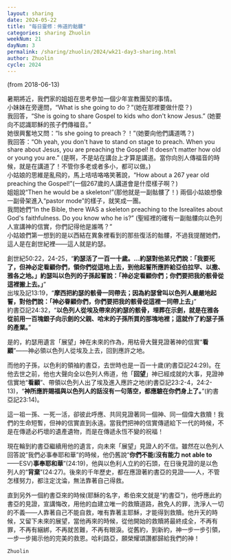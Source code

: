```yaml
---
layout: sharing
date: 2024-05-22
title: "每日靈修：佈道的骷髏"
categories: sharing Zhuolin
weekNum: 21
dayNum: 3
permalink: /sharing/zhuolin/2024/wk21-day3-sharing.html
author: Zhuolin
cycle: 2024
---
```

(from 2018-06-13)

暑期將近，我們家的姐姐在思考參加一個少年宣教團契的事情。  
小妹妹在旁邊問，“What is she going to do？”(她在那裡要做什麼？)  
我回答，“She is going to share Gospel to kids who don't know Jesus.” (她要向不認識耶穌的孩子們傳福音。”  
她很興奮地又問：“Is she going to preach？！”(她要向他們講道嗎？)  
我回答：“Oh yeah, you don't have to stand on stage to preach. When you share about Jesus, you are preaching the Gospel! It doesn't matter how old or young you are.” (是啊，不是站在講台上才算是講道。當你向別人傳福音的時候，就是在講道了！不管你多老或者多小，都可以做。)  
小姑娘的思維是亂飛的，馬上咭咭咯咯笑著說，“How about a 267 year old preaching the Gospel!”(一個267歲的人講道會是什麼樣子啊？)  
姐姐說“Then he would be a skeleton!”(那他就是一副骷髏了！) 兩個小姑娘想像一副骨架進入“pastor mode”的樣子，就笑成一團。  
我問她們“In the Bible, there WAS a skeleton preaching to the Isrealites about God's faithfulness. Do you know who he is?” (聖經裡的確有一副骷髏向以色列人宣講神的信實，你們記得他是誰嗎？”  
小姑娘們第一想到的是以西結在異象裡看到的那些復活的骷髏，不過我提醒她們，這人是在創世紀裡——這人就是約瑟。  

創世紀50:22，24-25，“**約瑟活了一百一十歲。...約瑟對他弟兄們說：「我要死了，但神必定看顧你們，領你們從這地上去，到他起誓所應許給亞伯拉罕、以撒、雅各之地。」約瑟叫以色列的子孫起誓說：「神必定看顧你們；你們要把我的骸骨從這裡搬上去。」**”  
出埃及記13:19，“**摩西把約瑟的骸骨一同帶去；因為約瑟曾叫以色列人嚴嚴地起誓，對他們說：「神必眷顧你們，你們要把我的骸骨從這裡一同帶上去」**”  
約書亞記24:32，“**以色列人從埃及帶來的約瑟的骸骨，埋葬在示劍，就是在雅各從前用一百塊銀子向示劍的父親、哈末的子孫所買的那塊地裡；這就作了約瑟子孫的產業。**”  

是的，約瑟用遺言「展望」神在未來的作為，用枯骨大聲見證著神的信實“**看顧**”——神必領以色列人從埃及上去，回到應許之地。  

而他的子孫，以色利的領袖約書亞，去世時也是一百一十歲(約書亞記24:29)。在他去世之前，他也大聲向全以色列人佈道，他「**回望**」神已經成就的大事，見證神信實地“**看顧**”、帶領以色列人出了埃及進入應許之地(約書亞記23:2-4，24:2-13)，“**神所應許賜福與以色列人的話沒有一句落空，都應驗在你們身上了。**”(約書亞記23:14)。  

這一祖一孫、一死一活，卻彼此呼應、共同見證著同一個神、同一個偉大救贖！我們的生命短暫，但神的信實直到永遠。當我們把神的信實傳遞給下一代的時候，不是在傳遞必朽壞的遺產遺物，而是在傳遞永恆不變的祝福！  

現在輪到約書亞繼續用他的遺言，向未來「展望」見證人的不信。雖然在以色列人回答說“我們必事奉耶和華”的時候，他仍舊說“**你們不能**(**沒有能力 not able to**——ESV)**事奉耶和華**”(24:19)，他與以色利人立約的石頭，在日後見證的是以色列人的“**背棄**”(24:27)。後來的千年歷史，都在應證著約書亞的見證——人，不管怎樣努力，都注定沈淪，無法靠著自己得救。  

直到另外一個約書亞來的時候(耶穌的名字，希伯來文就是“約書亞”)，他呼應此約書亞的見證，宣講悔改，用他的血建立唯一的救贖道路，赦免人的罪，洗淨人一切的不義——人靠著自己不能自救，唯有靠著主耶穌，才能得到救贖。他升天的時候，又留下未來的展望，當他再來的時候，從他開始的救贖將最終成全，不再有罪，不再有綑綁，不再就苦難，不再有眼淚。從舊約，到新約，神一步一步引領，一步一步揭示他的完美的救恩。哈利路亞，願榮耀頌讚都歸給我們的神！  

`Zhuolin`
